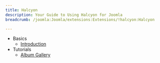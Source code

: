 ```yaml
---
title: Halcyon
description: Your Guide to Using Halcyon for Joomla
breadcrumb: /joomla:Joomla/extensions:Extensions/!halcyon:Halcyon

---
```


* Basics
    * [Introduction]()
* Tutorials
    * [Album Gallery]()
